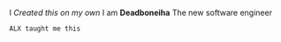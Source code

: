 I *Created this on my own*
I am **Deadboneiha**
The new software engineer
~~~~
ALX taught me this
~~~~
